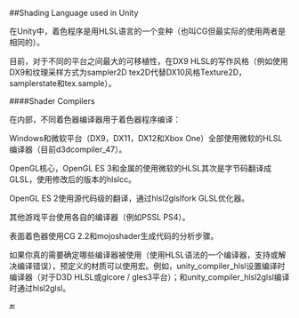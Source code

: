 ##Shading Language used in Unity

在Unity中，着色程序是用HLSL语言的一个变种（也叫CG但最实际的使用两者是相同的）。

目前，对于不同的平台之间最大的可移植性，在DX9 HLSL的写作风格（例如使用DX9和纹理采样方式为sampler2D tex2D代替DX10风格Texture2D，samplerstate和tex.sample）。

####Shader Compilers

在内部，不同着色器编译器用于着色器程序编译：

Windows和微软平台（DX9，DX11，DX12和Xbox One）全部使用微软的HLSL编译器（目前d3dcompiler_47）。

OpenGL核心，OpenGL ES 3和金属的使用微软的HLSL其次是字节码翻译成GLSL，使用修改后的版本的hlslcc。

OpenGL ES 2使用源代码级的翻译，通过hlsl2glslfork GLSL优化器。

其他游戏平台使用各自的编译器（例如PSSL PS4）。

表面着色器使用CG 2.2和mojoshader生成代码的分析步骤。

如果你真的需要确定哪些编译器被使用（使用HLSL语法的一个编译器，支持或解决编译错误），预定义的材质可以使用宏。例如，unity_compiler_hlsl设置编译时编译器（对于D3D HLSL或glcore / gles3平台）；和unity_compiler_hlsl2glsl编译时通过hlsl2glsl。


🔚